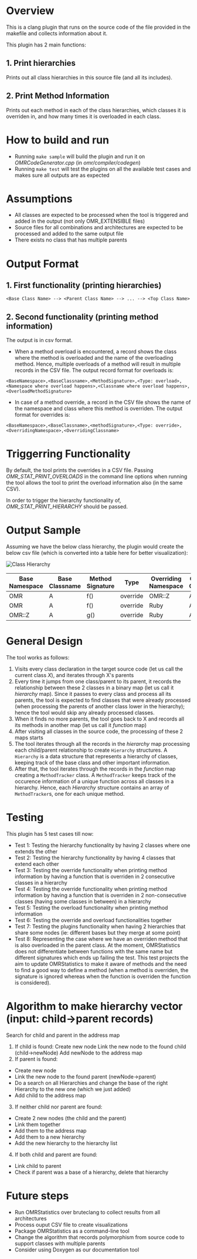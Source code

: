 # Overview
This is a clang plugin that runs on the source code of the file provided in the makefile and collects information about it.

This plugin has 2 main functions:
## 1. Print hierarchies
Prints out all class hierarchies in this source file (and all its includes).

## 2. Print Method Information
Prints out each method in each of the class hierarchies, which classes it is overriden in, and how many times it is overloaded in each class.

# How to build and run
* Running `make sample` will build the plugin and run it on _OMRCodeGenerator.cpp_ (in _omr/compiler/codegen_)
* Running `make test` will test the plugins on all the available test cases and makes sure all outputs are as expected

# Assumptions
* All classes are expected to be processed when the tool is triggered and added in the output (not only OMR_EXTENSIBLE files)
* Source files for all combinations and architectures are expected to be processed and added to the same output file
* There exists no class that has multiple parents


# Output Format
## 1. First functionality (printing hierarchies)
`<Base Class Name> --> <Parent Class Name> --> ... --> <Top Class Name>`

## 2. Second functionality (printing method information)
The output is in csv format. 

* When a method overload is encountered, a record shows the class where the method is overloaded and the name of the overloading method. Hence, multiple overloads of a method will result in multiple records in the CSV file. The output record format for overloads is:
```
<BaseNamespace>,<BaseClassname>,<MethodSignature>,<Type: overload>,<Namespace where overload happens>,<Classname where overload happens>, <OverloadMethodSignature>
```

* In case of a method override, a record in the CSV file shows the name of the namespace and class where this method is overriden. The output format for overrides is:
```
<BaseNamespace>,<BaseClassname>,<methodSignature>,<Type: override>,<OverridingNamespace>,<OverridingClassname>
```
# Triggerring Functionality
By default, the tool prints the overrides in a CSV file. Passing _OMR_STAT_PRINT_OVERLOADS_ in the command line options when running the tool allows the tool to print the overload information also (in the same CSV). 

In order to trigger the hierarchy functionality of, _OMR_STAT_PRINT_HIERARCHY_ should be passed.

# Output Sample
Assuming we have the below class hierarchy, the plugin would create the below csv file (which is converted into a table here for better visualization):

![Class Hierarchy](https://github.com/samasri/omr/blob/master/tools/compiler/OMRStatistics/doc/resources/ExampleUML.png)

| Base Namespace| Base Classname | Method Signature | Type | Overriding Namespace | Overriding Classname |
| --- | --- | --- | --- | --- | --- |
| OMR | A | f() | override | OMR::Z | A |
| OMR | A | f() | override | Ruby | A |
| OMR::Z | A | g() | override | Ruby | A |

# General Design
The tool works as follows:
1. Visits every class declaration in the target source code (let us call the current class _X_), and iterates through X's parents
2. Every time it jumps from one class/parent to its parent, it records the relationship between these 2 classes in a binary map (let us call it _hierarchy_ map). Since it passes to every class and process all its parents, the tool is expected to find classes that were already processed (when processing the parents of another class lower in the hierarchy); hence the tool would skip any already processed classes.
3. When it finds no more parents, the tool goes back to X and records all its methods in another map (let us call it _function_ map)
4. After visiting all classes in the source code, the processing of these 2 maps starts
5. The tool iterates through all the records in the _hierarchy_ map processing each child/parent relationship to create `Hierarchy` structures. A `Hierarchy` is a data structure that represents a hierarchy of classes, keeping track of the base class and other important information.
6. After that, the tool iterates through the records in the _function_ map creating a `MethodTracker` class. A `MethodTracker` keeps track of the occurence information of a unique function across all classes in a hierarchy. Hence, each _Hierarchy_ structure contains an array of `MethodTracker`s, one for each unique method.

# Testing
This plugin has 5 test cases till now:
* Test 1: Testing the hierarchy functionality by having 2 classes where one extends the other
* Test 2: Testing the hierarchy functionality by having 4 classes that extend each other
* Test 3: Testing the override functionality when printing method information by having a function that is overriden in 2 consecutive classes in a hierarchy
* Test 4: Testing the override functionality when printing method information by having a function that is overriden in 2 non-consecutive classes (having some classes in between) in a hierarchy
* Test 5: Testing the overload functionality when printing method information
* Test 6: Testing the override and overload functionalities together
* Test 7: Testing the plugins functionality when having 2 hierarchies that share some nodes (ie: different bases but they merge at some point)
* Test 8: Representing the case where we have an overriden method that is also overloaded in the parent class. At the moment, OMRStatistics does not differentiate between functions with the same name but different signatures which ends up failing the test. This test projects the aim to update OMRStatistics to make it aware of methods and the need to find a good way to define a method (when a method is overriden, the signature is ignored whereas when the function is overriden the function is considered).

# Algorithm to make hierarchy vector (input: child->parent records)
Search for child and parent in the address map
1. If child is found:
			Create new node
			Link the new node to the found child (child->newNode)
			Add newNode to the address map
2. If parent is found:
* Create new node
* Link the new node to the found parent (newNode->parent)
* Do a search on all Hierarchies and change the base of the right Hierarchy to the new one (which we just added)
* Add child to the address map
3. If neither child nor parent are found:
* Create 2 new nodes (the child and the parent)
* Link them together
* Add them to the address map
* Add them to a new hierarchy
* Add the new hierarchy to the hierarchy list
4. If both child and parent are found:
* Link child to parent
* Check if parent was a base of a hierarchy, delete that hierarchy

# Future steps
* Run OMRStatistics over bruteclang to collect results from all architectures
* Process ouput CSV file to create visualizations
* Package OMRStatistics as a command-line tool
* Change the algorithm that records polymorphism from source code to support classes with multiple parents
* Consider using Doxygen as our documentation tool
